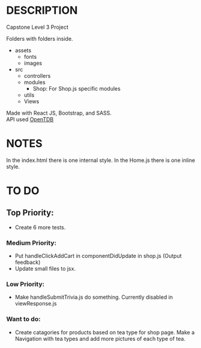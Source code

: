 # DESCRIPTION

Capstone Level 3 Project

Folders with folders inside.

- assets
  - fonts
  - images
- src
  - controllers
  - modules
    - Shop: For Shop.js specific modules
  - utils
  - Views

Made with React JS, Bootstrap, and SASS.<br>
API used [OpenTDB](https://opentdb.com/api_config.php)

# NOTES

In the index.html there is one internal style.
In the Home.js there is one inline style.

# TO DO

## Top Priority:

- Create 6 more tests.

### Medium Priority:

- Put handleClickAddCart in componentDidUpdate in shop.js (Output feedback)
- Update small files to jsx.

### Low Priority:

- Make handleSubmitTrivia.js do something. Currently disabled in viewResponse.js

### Want to do:

- Create catagories for products based on tea type for shop page. Make a Navigation with tea types and add more pictures of each type of tea.
